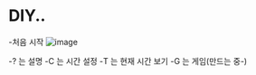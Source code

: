 # DIY..

-처음 시작
![image](https://github.com/MREOY/DIY../assets/75057422/72637ce4-5963-4f9b-ab17-169ef6e9835f)

-? 는 설명
-C 는 시간 설정
-T 는 현재 시간 보기
-G 는 게임(만드는 중-)
